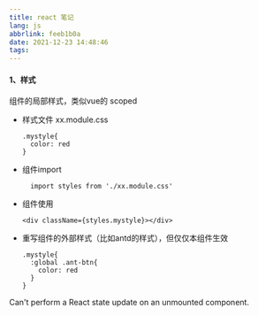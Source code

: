 ```yaml
---
title: react 笔记
lang: js
abbrlink: feeb1b0a
date: 2021-12-23 14:48:46
tags:
---
```


#### 1、样式
  组件的局部样式，类似vue的 scoped

+ 样式文件 xx.module.css
  ```
  .mystyle{
    color: red
  }
  ```
<!--more-->
+ 组件import 
  ```
    import styles from './xx.module.css'
  ```
+ 组件使用
  ```
  <div className={styles.mystyle}></div>
  ```
+ 重写组件的外部样式（比如antd的样式），但仅仅本组件生效
  ```
  .mystyle{
    :global .ant-btn{
      color: red
    }
  }
  ```

<!-- todo -->
  Can't perform a React state update on an unmounted component.



